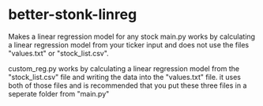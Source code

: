 # better-stonk-linreg
Makes a linear regression model for any stock
main.py works by calculating a linear regression model from your ticker input and does not use the files "values.txt" or "stock_list.csv".

custom_reg.py works by calculating a linear regression model from the "stock_list.csv" file and writing the data into the "values.txt" file. it uses both of
those files and is recommended that you put these three files in a seperate folder from "main.py"

